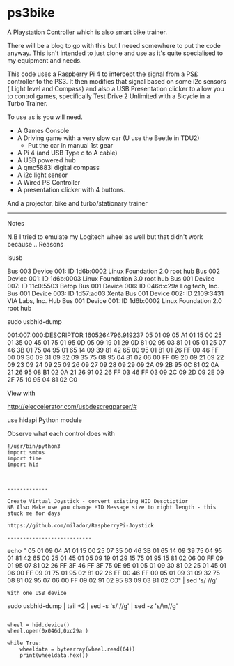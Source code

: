 # ps3bike
A Playstation Controller which is also smart bike trainer.

There will be a blog to go with this but I neeed somewhere to put the code anyway. This isn't intended to just clone and use as it's quite specialised to my equipment and needs.



This code uses a Raspberry Pi 4 to intercept the signal from a PS£ controller to the PS3.
It then modifies that signal based on some i2c sensors ( Light level and Compass) and also
a USB Presentation clicker to allow you to control games, specifically Test Drive 2 Unlimited
with a Bicycle in a Turbo Trainer.

To use as is you will need.

* A Games Console
* A Driving game with a very slow car (U use the Beetle in TDU2)
  * Put the car in manual 1st gear
* A Pi 4 (and USB Type c to A cable)
* A USB powered hub 
* A qmc5883l digital compass
* A i2c light sensor
* A Wired PS Controller
* A presentation clicker with 4 buttons.

And a projector, bike and turbo/stationary trainer


-----------

Notes

N.B I tried to emulate my Logitech wheel as well but that didn't work because .. Reasons

lsusb

Bus 003 Device 001: ID 1d6b:0002 Linux Foundation 2.0 root hub Bus 002 Device 001: ID 1d6b:0003 Linux Foundation 3.0 root hub Bus 001 Device 007: ID 11c0:5503 Betop Bus 001 Device 006: ID 046d:c29a Logitech, Inc. Bus 001 Device 003: ID 1d57:ad03 Xenta Bus 001 Device 002: ID 2109:3431 VIA Labs, Inc. Hub Bus 001 Device 001: ID 1d6b:0002 Linux Foundation 2.0 root hub

sudo usbhid-dump

001:007:000:DESCRIPTOR 1605264796.919237 05 01 09 05 A1 01 15 00 25 01 35 00 45 01 75 01 95 0D 05 09 19 01 29 0D 81 02 95 03 81 01 05 01 25 07 46 3B 01 75 04 95 01 65 14 09 39 81 42 65 00 95 01 81 01 26 FF 00 46 FF 00 09 30 09 31 09 32 09 35 75 08 95 04 81 02 06 00 FF 09 20 09 21 09 22 09 23 09 24 09 25 09 26 09 27 09 28 09 29 09 2A 09 2B 95 0C 81 02 0A 21 26 95 08 B1 02 0A 21 26 91 02 26 FF 03 46 FF 03 09 2C 09 2D 09 2E 09 2F 75 10 95 04 81 02 C0

View with

http://eleccelerator.com/usbdescreqparser/#


use hidapi Python module

Observe what each control does with
```
!/usr/bin/python3
import smbus 
import time 
import hid 



-------------

Create Virtual Joystick - convert existing HID Desctiptior
NB Also Make use you change HID Message size to right length - this stuck me for days

https://github.com/milador/RaspberryPi-Joystick

---------------------------
```
echo " 05 01 09 04 A1 01 15 00 25 07 35 00 46 3B 01 65 14 09 39 75 04 95 01 81 42 65 00 25 01 45 01 05 09 19 01 29 15 75 01 95 15 81 02 06 00 FF 09 01 95 07 81 02 26 FF 3F 46 FF 3F 75 0E 95 01 05 01 09 30 81 02 25 01 45 01 06 00 FF 09 01 75 01 95 02 81 02 26 FF 00 46 FF 00 05 01 09 31 09 32 75 08 81 02 95 07 06 00 FF 09 02 91 02 95 83 09 03 B1 02 C0" | sed 's/ //g'
```
With one USB device

```
 sudo usbhid-dump | tail +2 | sed -s 's/ //g' | sed -z 's/\n//g'
```

wheel = hid.device() 
wheel.open(0x046d,0xc29a )

while True:
    wheeldata = bytearray(wheel.read(64)) 
    print(wheeldata.hex())

```
